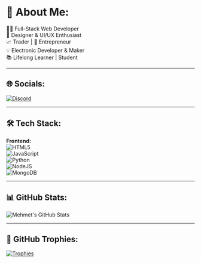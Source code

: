 # 🌟 About Me:
👨‍💻 Full-Stack Web Developer  
🎨 Designer & UI/UX Enthusiast  
📈 Trader | 🚀 Entrepreneur  
💡 Electronic Developer & Maker  
📚 Lifelong Learner | Student

---

## 🌐 Socials:
[![Discord](https://img.shields.io/badge/Discord-%237289DA.svg?style=for-the-badge&logo=discord&logoColor=white)](https://discord.com/users/690587702688743455)  

---

## 🛠️ Tech Stack:
**Frontend:**  
![HTML5](https://img.shields.io/badge/HTML5-E34F26?style=flat-square&logo=html5&logoColor=white)  
![JavaScript](https://img.shields.io/badge/JavaScript-F7DF1E?style=flat-square&logo=javascript&logoColor=black)  
![Python](https://img.shields.io/badge/Python-3776AB?style=flat-square&logo=python&logoColor=white)  
![NodeJS](https://img.shields.io/badge/Node.js-339933?style=flat-square&logo=node.js&logoColor=white)  
![MongoDB](https://img.shields.io/badge/MongoDB-47A248?style=flat-square&logo=mongodb&logoColor=white)  


---

## 📊 GitHub Stats:
![Mehmet's GitHub Stats](https://github-readme-stats.vercel.app/api?username=zonerealdv&show_icons=true&theme=radical)  

---

## 🏅 GitHub Trophies:
[![Trophies](https://github-profile-trophy.vercel.app/?username=zonerealdv&theme=radical&no-frame=true&no-bg=true&margin-w=4)](https://github.com/ryo-ma/github-profile-trophy)

